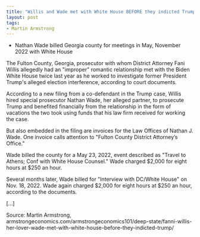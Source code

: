 ```yaml
---
title: "Willis and Wade met with White House BEFORE they indicted Trump"
layout: post
tags:
- Martin Armstrong
---
```


- Nathan Wade billed Georgia county for meetings in May, November 2022 with White House

The Fulton County, Georgia, prosecutor with whom District Attorney Fani Willis allegedly had an "improper" romantic relationship met with the Biden White House twice last year as he worked to investigate former President Trump's alleged election interference, according to court documents.

According to a new filing from a co-defendant in the Trump case, Willis hired special prosecutor Nathan Wade, her alleged partner, to prosecute Trump and benefited financially from the relationship in the form of vacations the two took using funds that his law firm received for working the case.

But also embedded in the filing are invoices for the Law Offices of Nathan J. Wade. One invoice calls attention to "Fulton County District Attorney’s Office."

Wade billed the county for a May 23, 2022, event described as "Travel to Athens; Conf with White House Counsel." Wade charged $2,000 for eight hours at $250 an hour.

Several months later, Wade billed for "Interview with DC/White House" on Nov. 18, 2022. Wade again charged $2,000 for eight hours at $250 an hour, according to the documents.

[...]

Source: Martin Armstrong, armstrongeconomics.com/armstrongeconomics101/deep-state/fanni-willis-her-lover-wade-met-with-white-house-before-they-indicted-trump/
